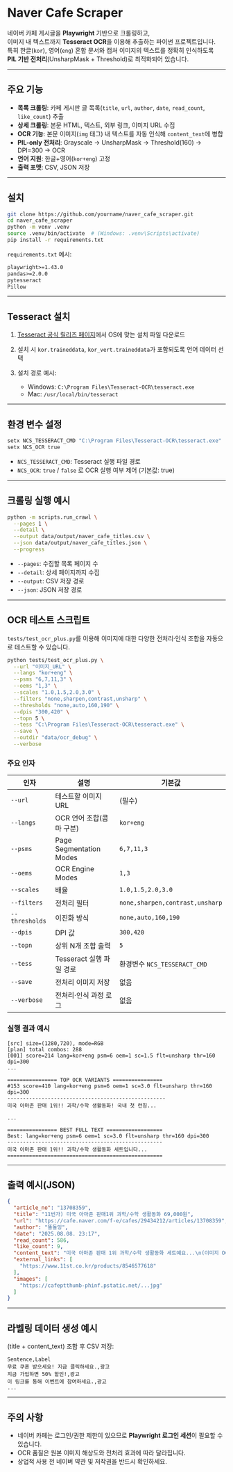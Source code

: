 # Naver Cafe Scraper

네이버 카페 게시글을 **Playwright** 기반으로 크롤링하고,  
이미지 내 텍스트까지 **Tesseract OCR**을 이용해 추출하는 파이썬 프로젝트입니다.  
특히 한글(`kor`), 영어(`eng`) 혼합 문서와 캡처 이미지의 텍스트를 정확히 인식하도록  
**PIL 기반 전처리**(UnsharpMask + Threshold)로 최적화되어 있습니다.

---

## 주요 기능

- **목록 크롤링**: 카페 게시판 글 목록(`title`, `url`, `author`, `date`, `read_count`, `like_count`) 추출
- **상세 크롤링**: 본문 HTML, 텍스트, 외부 링크, 이미지 URL 수집
- **OCR 기능**: 본문 이미지(`img` 태그) 내 텍스트를 자동 인식해 `content_text`에 병합
- **PIL-only 전처리**: Grayscale → UnsharpMask → Threshold(160) → DPI=300 → OCR
- **언어 지원**: 한글+영어(`kor+eng`) 고정
- **출력 포맷**: CSV, JSON 저장

---

## 설치

```bash
git clone https://github.com/yourname/naver_cafe_scraper.git
cd naver_cafe_scraper
python -m venv .venv
source .venv/bin/activate  # (Windows: .venv\Scripts\activate)
pip install -r requirements.txt
````

`requirements.txt` 예시:

```txt
playwright>=1.43.0
pandas>=2.0.0
pytesseract
Pillow
```

---

## Tesseract 설치

1. [Tesseract 공식 릴리즈 페이지](https://github.com/UB-Mannheim/tesseract/wiki)에서 OS에 맞는 설치 파일 다운로드
2. 설치 시 `kor.traineddata`, `kor_vert.traineddata`가 포함되도록 언어 데이터 선택
3. 설치 경로 예시:

    * Windows: `C:\Program Files\Tesseract-OCR\tesseract.exe`
    * Mac: `/usr/local/bin/tesseract`

---

## 환경 변수 설정

```powershell
setx NCS_TESSERACT_CMD "C:\Program Files\Tesseract-OCR\tesseract.exe"
setx NCS_OCR true
```

* `NCS_TESSERACT_CMD`: Tesseract 실행 파일 경로
* `NCS_OCR`: `true` / `false` 로 OCR 실행 여부 제어 (기본값: true)

---

## 크롤링 실행 예시

```bash
python -m scripts.run_crawl \
  --pages 1 \
  --detail \
  --output data/output/naver_cafe_titles.csv \
  --json data/output/naver_cafe_titles.json \
  --progress
```

* `--pages`: 수집할 목록 페이지 수
* `--detail`: 상세 페이지까지 수집
* `--output`: CSV 저장 경로
* `--json`: JSON 저장 경로

---

## OCR 테스트 스크립트

`tests/test_ocr_plus.py`를 이용해 이미지에 대한 다양한 전처리·인식 조합을 자동으로 테스트할 수 있습니다.

```bash
python tests/test_ocr_plus.py \
  --url "이미지_URL" \
  --langs "kor+eng" \
  --psms "6,7,11,3" \
  --oems "1,3" \
  --scales "1.0,1.5,2.0,3.0" \
  --filters "none,sharpen,contrast,unsharp" \
  --thresholds "none,auto,160,190" \
  --dpis "300,420" \
  --topn 5 \
  --tess "C:\Program Files\Tesseract-OCR\tesseract.exe" \
  --save \
  --outdir "data/ocr_debug" \
  --verbose
````

### 주요 인자

| 인자             | 설명                      | 기본값                             |
|----------------|-------------------------|---------------------------------|
| `--url`        | 테스트할 이미지 URL            | (필수)                            |
| `--langs`      | OCR 언어 조합(콤마 구분)        | `kor+eng`                       |
| `--psms`       | Page Segmentation Modes | `6,7,11,3`                      |
| `--oems`       | OCR Engine Modes        | `1,3`                           |
| `--scales`     | 배율                      | `1.0,1.5,2.0,3.0`               |
| `--filters`    | 전처리 필터                  | `none,sharpen,contrast,unsharp` |
| `--thresholds` | 이진화 방식                  | `none,auto,160,190`             |
| `--dpis`       | DPI 값                   | `300,420`                       |
| `--topn`       | 상위 N개 조합 출력             | `5`                             |
| `--tess`       | Tesseract 실행 파일 경로      | 환경변수 `NCS_TESSERACT_CMD`        |
| `--save`       | 전처리 이미지 저장              | 없음                              |
| `--verbose`    | 전처리·인식 과정 로그            | 없음                              |

### 실행 결과 예시

```
[src] size=(1280,720), mode=RGB
[plan] total combos: 288
[001] score=214 lang=kor+eng psm=6 oem=1 sc=1.5 flt=unsharp thr=160 dpi=300
...

================ TOP OCR VARIANTS ================
#153 score=410 lang=kor+eng psm=6 oem=1 sc=3.0 flt=unsharp thr=160 dpi=300
---------------------------------------------------
미국 아마존 판매 1위!! 과학/수학 생활동화! 국내 첫 런칭...

...

================ BEST FULL TEXT ==================
Best: lang=kor+eng psm=6 oem=1 sc=3.0 flt=unsharp thr=160 dpi=300
--------------------------------------------------
미국 아마존 판매 1위!! 과학/수학 생활동화 세트입니다...
==================================================
```

---

## 출력 예시(JSON)

```json
{
  "article_no": "13708359",
  "title": "11번가) 미국 아마존 판매1위 과학/수학 생활동화 69,000원",
  "url": "https://cafe.naver.com/f-e/cafes/29434212/articles/13708359",
  "author": "똘돌잉",
  "date": "2025.08.08. 23:17",
  "read_count": 586,
  "like_count": 9,
  "content_text": "미국 아마존 판매 1위 과학/수학 생활동화 세트예요...\n(이미지 OCR 텍스트 포함)",
  "external_links": [
    "https://www.11st.co.kr/products/8546577618"
  ],
  "images": [
    "https://cafeptthumb-phinf.pstatic.net/...jpg"
  ]
}
```

---

## 라벨링 데이터 생성 예시

(title + content\_text) 조합 후 CSV 저장:

```csv
Sentence,Label
무료 쿠폰 받으세요! 지금 클릭하세요.,광고
지금 가입하면 50% 할인!,광고
이 링크를 통해 이벤트에 참여하세요.,광고
...
```

---

## 주의 사항

* 네이버 카페는 로그인/권한 제한이 있으므로 **Playwright 로그인 세션**이 필요할 수 있습니다.
* OCR 품질은 원본 이미지 해상도와 전처리 효과에 따라 달라집니다.
* 상업적 사용 전 네이버 약관 및 저작권을 반드시 확인하세요.